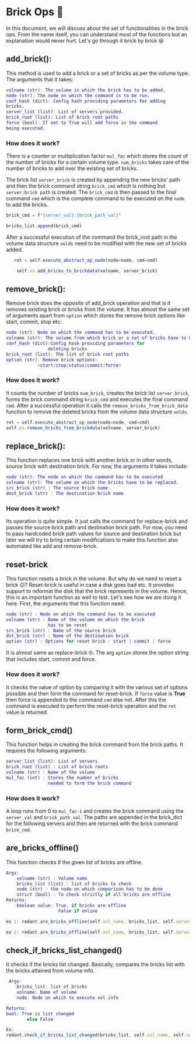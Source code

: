 # Brick Ops :bricks:

In this document, we will discuss about the set of functionalities in the brick ops. From the name itself, you can understand most of the functions but an explanation would never hurt.
Let's go through it brick by brick :smiley:

## add_brick():
This method is used to add a brick or a set of bricks as per the volume type. The arguments that it takes:

```m
volname (str): The volume in which the brick has to be added.
node (str): The node on which the command is to be run.
conf_hash (dict): Config hash providing parameters for adding
bricks.
server_list (list): List of servers provided.
brick_root (list): List of brick root paths
force (bool): If set to True will add force in the command
being executed.
```

### How does it work?

There is a counter or multiplication factor `mul_fac` which stores the count of the number of bricks for a certain volume type. `num_bricks` takes care of the number of bricks to add over the existing set of bricks.

The brick list `server_brick` is created by appending the new bricks' path and then the brick command string `brick_cmd` which is nothing but ` server:brick path ` is created. The ` brick_cmd ` is then passed to the final command `cmd` which is the complete command to be executed on the `node` to add the bricks. 

```js
brick_cmd = f"{server_val}:{brick_path_val}"

bricks_list.append(brick_cmd)
```        

After a successful execution of the command the brick_root path in the volume data structure `volds` need to be modified with the new set of bricks added.
```js
   ret = self.execute_abstract_op_node(node=node, cmd=cmd)

    self.es.add_bricks_to_brickdata(volname, server_brick)
```


## remove_brick():
Remove brick does the opposite of add_brick operation and that is it removes existing brick or bricks from the volume. It has almost the same set of arguments apart from `option` which stores the remove brick options like start, commit, stop etc:

```m
node (str): Node on which the command has to be executed.
volname (str): The volume from which brick or a set of bricks have to be removed.
conf_hash (dict):Config hash providing parameters for
                deleting bricks
brick_root (list): The list of brick root paths
option (str): Remove brick options:
            <start|stop|status|commit|force>
```

### How does it work?

It counts the number of bricks `num_brick`, creates the brick list `server_brick`, forms the brick command string `brick_cmd` and executes the final command `cmd`. After a successful operation it calls the `remove_bricks_from_brick_data` function to remove the deleted bricks from the volume data structure `volds`.
```js
ret = self.execute_abstract_op_node(node=node, cmd=cmd)
self.es.remove_bricks_from_brickdata(volname, server_brick)
```

## replace_brick():

This function replaces one brick with another brick or in other words, source brick with destination brick. For now, the arguments it takes include:

```m
node (str): The node on which the command has to be executed
volname (str): The volume on which the bricks have to be replaced.
src_brick (str) : The source brick name
dest_brick (str) : The destination brick name
```

### How does it work?

Its operation is quite simple. It just calls the command for replace-brick and passes the source brick path and destination brick path.
For now, you need to pass hardcoded brick path values for source and destination brick but later we will try to bring certain modifications to make this function also automated like add and remove-brick.

## reset-brick

This function resets a brick in the volume. But why do we need to reset a brick :confused:? Reset-brick is useful in case a disk goes bad etc. It provides support to reformat the disk that the brick represents in the volume. Hence, this is an important function as well to test. Let's see how we are doing it here. First, the arguments that this function need:

```m
node (str) : Node on which the command has to be executed
volname (str) : Name of the volume on which the brick
                has to be reset
src_brick (str) : Name of the source brick
dst_brick (str) : Name of the destination brick
option (str) : Options for reset brick : start | commit | force
```
It is almost same as replace-brick :nerd_face:. The arg `option` stores the option string that includes start, commit and force.

### How does it work?

It checks the value of option by comparing it with the various set of options possible and then form the command for reset-brick. If `force` value is **True** then force is appended to the command `cmd` else not. After this the command is executed to perform the reset-brick operation and the `ret` value is returned.

## form_brick_cmd()

This function helps in creating the brick command from the brick paths.
It requires the following arguments:

```m
server_list (list): List of servers
brick_root (list) : List of brick roots
volname (str) : Name of the volume
mul_fac (int) : Stores the number of bricks
                needed to form the brick command
```

### How does it work?

A loop runs from 0 to `mul_fac-1` and creates the brick command using the `server_val` and `brick_path_val`. The paths are appended in the brick_dict for the following servers and then are returned with the brick command `brick_cmd`.

## are_bricks_offline()

This function checks if the given list of bricks are offline.

```m
Args:
    volname (str) : Volume name
    bricks_list (list) : list of bricks to check
    node (str) : the node on which comparison has to be done
    strict (bool) : To check strictly if all bricks are offline
Returns:
    boolean value: True, if bricks are offline
                    False if online
```

```js
ex 1: redant.are_bricks_offline(self.vol_name, bricks_list, self.server_list[0])

ex 2: redant.are_bricks_offline(self.vol_name, bricks_list, self.server_list[0], False)
```

## check_if_bricks_list_changed()

It checks if the bricks list changed. Basically, compares the bricks list with the bricks attained from volume info.

```m
 Args:
    bricks_list: list of bricks
    volname: Name of volume
    node: Node on which to execute vol info

Returns:
bool: True is list changed
        else False
```

```js
Ex:
redant.check_if_bricks_list_changed(bricks_list, self.vol_name, self.server_list[0])
```